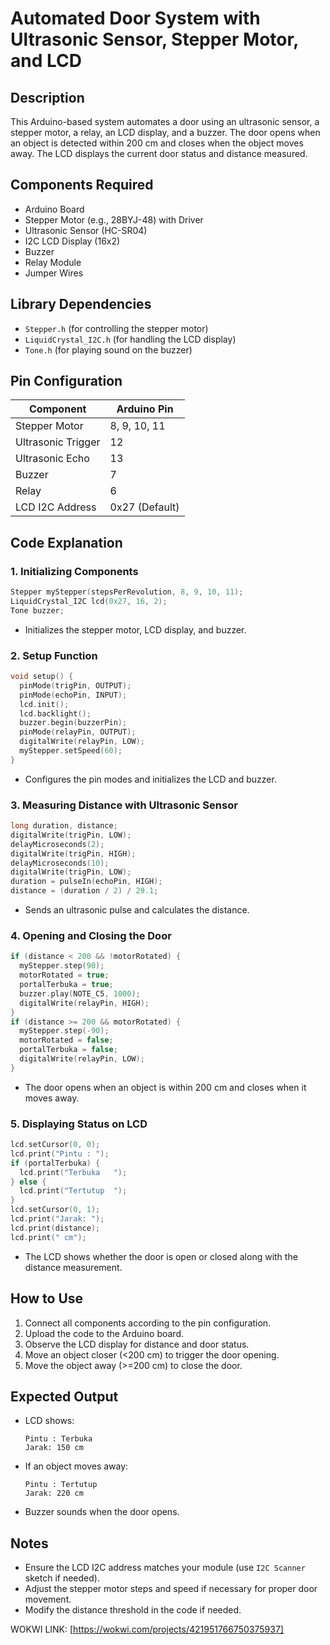 # Automated Door System with Ultrasonic Sensor, Stepper Motor, and LCD

## Description
This Arduino-based system automates a door using an ultrasonic sensor, a stepper motor, a relay, an LCD display, and a buzzer. The door opens when an object is detected within 200 cm and closes when the object moves away. The LCD displays the current door status and distance measured.

## Components Required
- Arduino Board
- Stepper Motor (e.g., 28BYJ-48) with Driver
- Ultrasonic Sensor (HC-SR04)
- I2C LCD Display (16x2)
- Buzzer
- Relay Module
- Jumper Wires

## Library Dependencies
- `Stepper.h` (for controlling the stepper motor)
- `LiquidCrystal_I2C.h` (for handling the LCD display)
- `Tone.h` (for playing sound on the buzzer)

## Pin Configuration
| Component        | Arduino Pin |
|-----------------|------------|
| Stepper Motor   | 8, 9, 10, 11 |
| Ultrasonic Trigger | 12        |
| Ultrasonic Echo   | 13        |
| Buzzer         | 7          |
| Relay         | 6          |
| LCD I2C Address | 0x27 (Default) |

## Code Explanation

### 1. **Initializing Components**
```cpp
Stepper myStepper(stepsPerRevolution, 8, 9, 10, 11);
LiquidCrystal_I2C lcd(0x27, 16, 2);
Tone buzzer;
```
- Initializes the stepper motor, LCD display, and buzzer.

### 2. **Setup Function**
```cpp
void setup() {
  pinMode(trigPin, OUTPUT);
  pinMode(echoPin, INPUT);
  lcd.init();
  lcd.backlight();
  buzzer.begin(buzzerPin);
  pinMode(relayPin, OUTPUT);
  digitalWrite(relayPin, LOW);
  myStepper.setSpeed(60);
}
```
- Configures the pin modes and initializes the LCD and buzzer.

### 3. **Measuring Distance with Ultrasonic Sensor**
```cpp
long duration, distance;
digitalWrite(trigPin, LOW);
delayMicroseconds(2);
digitalWrite(trigPin, HIGH);
delayMicroseconds(10);
digitalWrite(trigPin, LOW);
duration = pulseIn(echoPin, HIGH);
distance = (duration / 2) / 29.1;
```
- Sends an ultrasonic pulse and calculates the distance.

### 4. **Opening and Closing the Door**
```cpp
if (distance < 200 && !motorRotated) {
  myStepper.step(90);
  motorRotated = true;
  portalTerbuka = true;
  buzzer.play(NOTE_C5, 1000);
  digitalWrite(relayPin, HIGH);
}
if (distance >= 200 && motorRotated) {
  myStepper.step(-90);
  motorRotated = false;
  portalTerbuka = false;
  digitalWrite(relayPin, LOW);
}
```
- The door opens when an object is within 200 cm and closes when it moves away.

### 5. **Displaying Status on LCD**
```cpp
lcd.setCursor(0, 0);
lcd.print("Pintu : ");
if (portalTerbuka) {
  lcd.print("Terbuka   ");
} else {
  lcd.print("Tertutup  ");
}
lcd.setCursor(0, 1);
lcd.print("Jarak: ");
lcd.print(distance);
lcd.print(" cm");
```
- The LCD shows whether the door is open or closed along with the distance measurement.

## How to Use
1. Connect all components according to the pin configuration.
2. Upload the code to the Arduino board.
3. Observe the LCD display for distance and door status.
4. Move an object closer (<200 cm) to trigger the door opening.
5. Move the object away (>=200 cm) to close the door.

## Expected Output
- LCD shows:
  ```
  Pintu : Terbuka
  Jarak: 150 cm
  ```
- If an object moves away:
  ```
  Pintu : Tertutup
  Jarak: 220 cm
  ```
- Buzzer sounds when the door opens.

## Notes
- Ensure the LCD I2C address matches your module (use `I2C Scanner` sketch if needed).
- Adjust the stepper motor steps and speed if necessary for proper door movement.
- Modify the distance threshold in the code if needed.

WOKWI LINK: [https://wokwi.com/projects/421951766750375937]